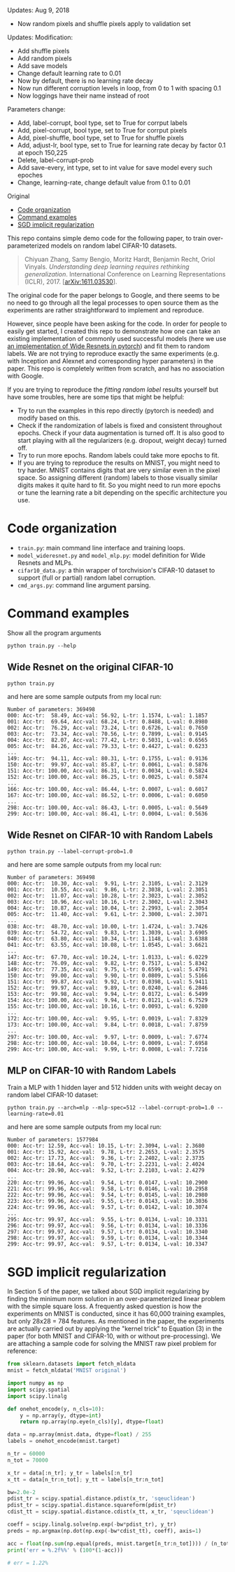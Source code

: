 Updates: Aug 9, 2018
- Now random pixels and shuffle pixels apply to validation set










Updates:
Modification:
- Add shuffle pixels
- Add random pixels
- Add save models
- Change default learning rate to 0.01
- Now by default, there is no learning rate decay
- Now run different corruption levels in loop, from 0 to 1 with spacing 0.1
- Now loggings have their name instead of root

Parameters change:
- Add, label-corrupt, bool type, set to True for corrput labels
- Add, pixel-corrupt, bool type, set to True for corrput pixels
- Add, pixel-shuffle, bool type, set to True for shuffle pixels
- Add, adjust-lr, bool type, set to True for learning rate decay by factor 0.1 at epoch 150,225
- Delete, label-corrupt-prob
- Add save-every, int type, set to int value for save model every such epoches
- Change, learning-rate, change default value from 0.1 to 0.01






Original
- [Code organization](#code-organization)
- [Command examples](#command-examples)
- [SGD implicit regularization](#sgd-implicit-regularization)

This repo contains simple demo code for the following paper, to train over-parameterized models on random label CIFAR-10 datasets.

> Chiyuan Zhang, Samy Bengio, Moritz Hardt, Benjamin Recht, Oriol Vinyals. *Understanding deep learning requires rethinking generalization*. International Conference on Learning Representations (ICLR), 2017. [[arXiv:1611.03530](https://arxiv.org/abs/1611.03530)].

The original code for the paper belongs to Google, and there seems to be no need to go through all the legal processes to open source them as the experiments are rather straightforward to implement and reproduce.

However, since people have been asking for the code. In order for people to easily get started, I created this repo to demonstrate how one can take an existing implementation of commonly used successful models (here we use [an implementation of Wide Resnets in pytorch](https://github.com/xternalz/WideResNet-pytorch)) and fit them to random labels. We are not trying to reproduce exactly the same experiments (e.g. with Inception and Alexnet and corresponding hyper parameters) in the paper. This repo is completely written from scratch, and has no association with Google.

If you are trying to reproduce the *fitting random label* results yourself but have some troubles, here are some tips that might be helpful:

- Try to run the examples in this repo directly (pytorch is needed) and modify based on this.
- Check if the randomization of labels is fixed and consistent throughout epochs. Check if your data augmentation is turned off. It is also good to start playing with all the regularizers (e.g. dropout, weight decay) turned off.
- Try to run more epochs. Random labels could take more epochs to fit.
- If you are trying to reproduce the results on MNIST, you might need to try harder. MNIST contains digits that are very similar even in the pixel space. So assigning different (random) labels to those visually similar digits makes it quite hard to fit. So you might need to run more epochs or tune the learning rate a bit depending on the specific architecture you use.

# Code organization

- `train.py`: main command line interface and training loops.
- `model_wideresnet.py` and `model_mlp.py`: model definition for Wide Resnets and MLPs.
- `cifar10_data.py`: a thin wrapper of torchvision's CIFAR-10 dataset to support (full or partial) random label corruption.
- `cmd_args.py`: command line argument parsing.

# Command examples

Show all the program arguments
```
python train.py --help
```

## Wide Resnet on the original CIFAR-10
```
python train.py
```
and here are some sample outputs from my local run:
```
Number of parameters: 369498
000: Acc-tr:  58.49, Acc-val: 56.92, L-tr: 1.1574, L-val: 1.1857
001: Acc-tr:  69.64, Acc-val: 68.24, L-tr: 0.8488, L-val: 0.8980
002: Acc-tr:  76.29, Acc-val: 73.24, L-tr: 0.6726, L-val: 0.7650
003: Acc-tr:  73.34, Acc-val: 70.56, L-tr: 0.7899, L-val: 0.9145
004: Acc-tr:  82.07, Acc-val: 77.42, L-tr: 0.5031, L-val: 0.6565
005: Acc-tr:  84.26, Acc-val: 79.33, L-tr: 0.4427, L-val: 0.6233
...
149: Acc-tr:  94.11, Acc-val: 80.31, L-tr: 0.1755, L-val: 0.9136
150: Acc-tr:  99.97, Acc-val: 85.87, L-tr: 0.0061, L-val: 0.5876
151: Acc-tr: 100.00, Acc-val: 86.31, L-tr: 0.0034, L-val: 0.5824
152: Acc-tr: 100.00, Acc-val: 86.25, L-tr: 0.0025, L-val: 0.5874
...
166: Acc-tr: 100.00, Acc-val: 86.44, L-tr: 0.0007, L-val: 0.6017
167: Acc-tr: 100.00, Acc-val: 86.52, L-tr: 0.0006, L-val: 0.6050
...
298: Acc-tr: 100.00, Acc-val: 86.43, L-tr: 0.0005, L-val: 0.5649
299: Acc-tr: 100.00, Acc-val: 86.41, L-tr: 0.0004, L-val: 0.5636
```

## Wide Resnet on CIFAR-10 with Random Labels
```
python train.py --label-corrupt-prob=1.0
```
and here are some sample outputs from my local run:
```
Number of parameters: 369498
000: Acc-tr:  10.30, Acc-val:  9.91, L-tr: 2.3105, L-val: 2.3129
001: Acc-tr:  10.55, Acc-val:  9.86, L-tr: 2.3038, L-val: 2.3051
002: Acc-tr:  11.07, Acc-val: 10.28, L-tr: 2.3023, L-val: 2.3052
003: Acc-tr:  10.96, Acc-val: 10.16, L-tr: 2.3002, L-val: 2.3043
004: Acc-tr:  10.87, Acc-val: 10.04, L-tr: 2.2993, L-val: 2.3054
005: Acc-tr:  11.40, Acc-val:  9.61, L-tr: 2.3000, L-val: 2.3071
...
038: Acc-tr:  48.70, Acc-val: 10.00, L-tr: 1.4724, L-val: 3.7426
039: Acc-tr:  54.72, Acc-val:  9.83, L-tr: 1.3039, L-val: 3.6905
040: Acc-tr:  63.80, Acc-val: 10.34, L-tr: 1.1148, L-val: 3.6388
041: Acc-tr:  63.55, Acc-val: 10.08, L-tr: 1.0545, L-val: 3.6621
...
147: Acc-tr:  67.70, Acc-val: 10.24, L-tr: 1.0133, L-val: 6.0229
148: Acc-tr:  76.09, Acc-val:  9.82, L-tr: 0.7517, L-val: 5.8342
149: Acc-tr:  77.35, Acc-val:  9.75, L-tr: 0.6599, L-val: 5.4791
150: Acc-tr:  99.00, Acc-val:  9.90, L-tr: 0.0809, L-val: 5.5166
151: Acc-tr:  99.87, Acc-val:  9.92, L-tr: 0.0398, L-val: 5.9411
152: Acc-tr:  99.97, Acc-val:  9.89, L-tr: 0.0240, L-val: 6.2846
153: Acc-tr:  99.98, Acc-val:  9.94, L-tr: 0.0172, L-val: 6.5499
154: Acc-tr: 100.00, Acc-val:  9.94, L-tr: 0.0121, L-val: 6.7529
155: Acc-tr: 100.00, Acc-val: 10.16, L-tr: 0.0093, L-val: 6.9280
...
172: Acc-tr: 100.00, Acc-val:  9.95, L-tr: 0.0019, L-val: 7.8329
173: Acc-tr: 100.00, Acc-val:  9.84, L-tr: 0.0018, L-val: 7.8759
...
297: Acc-tr: 100.00, Acc-val:  9.97, L-tr: 0.0009, L-val: 7.6774
298: Acc-tr: 100.00, Acc-val: 10.04, L-tr: 0.0009, L-val: 7.6958
299: Acc-tr: 100.00, Acc-val:  9.99, L-tr: 0.0008, L-val: 7.7216
```

## MLP on CIFAR-10 with Random Labels
Train a MLP with 1 hidden layer and 512 hidden units with weight decay on random label CIFAR-10 dataset:
```
python train.py --arch=mlp --mlp-spec=512 --label-corrupt-prob=1.0 --learning-rate=0.01
```
and here are some sample outputs from my local run:
```
Number of parameters: 1577984
000: Acc-tr: 12.59, Acc-val: 10.15, L-tr: 2.3094, L-val: 2.3680
001: Acc-tr: 15.92, Acc-val:  9.78, L-tr: 2.2653, L-val: 2.3575
002: Acc-tr: 17.73, Acc-val:  9.36, L-tr: 2.2402, L-val: 2.3735
003: Acc-tr: 18.64, Acc-val:  9.70, L-tr: 2.2231, L-val: 2.4024
004: Acc-tr: 20.90, Acc-val:  9.52, L-tr: 2.2103, L-val: 2.4279
...
220: Acc-tr: 99.96, Acc-val:  9.54, L-tr: 0.0147, L-val: 10.2900
221: Acc-tr: 99.96, Acc-val:  9.58, L-tr: 0.0146, L-val: 10.2958
222: Acc-tr: 99.96, Acc-val:  9.54, L-tr: 0.0145, L-val: 10.2980
223: Acc-tr: 99.96, Acc-val:  9.55, L-tr: 0.0143, L-val: 10.3036
224: Acc-tr: 99.96, Acc-val:  9.57, L-tr: 0.0142, L-val: 10.3074
...
295: Acc-tr: 99.97, Acc-val:  9.55, L-tr: 0.0134, L-val: 10.3331
296: Acc-tr: 99.97, Acc-val:  9.56, L-tr: 0.0134, L-val: 10.3336
297: Acc-tr: 99.97, Acc-val:  9.57, L-tr: 0.0134, L-val: 10.3340
298: Acc-tr: 99.97, Acc-val:  9.59, L-tr: 0.0134, L-val: 10.3344
299: Acc-tr: 99.97, Acc-val:  9.57, L-tr: 0.0134, L-val: 10.3347
```

# SGD implicit regularization

In Section 5 of the paper, we talked about SGD implicit regularizing by finding the minimum norm solution in an over-parameterized linear problem with the simple square loss. A frequently asked question is how the experiments on MNIST is conducted, since it has 60,000 training examples, but only 28x28 = 784 features. As mentioned in the paper, the experiments are actually carried out by applying the "kernel trick" to Equation (3) in the paper (for both MNIST and CIFAR-10, with or without pre-processing). We are attaching a sample code for solving the MNIST raw pixel problem for reference:

```python
from sklearn.datasets import fetch_mldata
mnist = fetch_mldata('MNIST original')

import numpy as np
import scipy.spatial
import scipy.linalg

def onehot_encode(y, n_cls=10):
    y = np.array(y, dtype=int)
    return np.array(np.eye(n_cls)[y], dtype=float)

data = np.array(mnist.data, dtype=float) / 255
labels = onehot_encode(mnist.target)

n_tr = 60000
n_tot = 70000

x_tr = data[:n_tr]; y_tr = labels[:n_tr]
x_tt = data[n_tr:n_tot]; y_tt = labels[n_tr:n_tot]

bw=2.0e-2
pdist_tr = scipy.spatial.distance.pdist(x_tr, 'sqeuclidean')
pdist_tr = scipy.spatial.distance.squareform(pdist_tr)
cdist_tt = scipy.spatial.distance.cdist(x_tt, x_tr, 'sqeuclidean')

coeff = scipy.linalg.solve(np.exp(-bw*pdist_tr), y_tr)
preds = np.argmax(np.dot(np.exp(-bw*cdist_tt), coeff), axis=1)

acc = float(np.sum(np.equal(preds, mnist.target[n_tr:n_tot]))) / (n_tot-n_tr)
print('err = %.2f%%' % (100*(1-acc)))

# err = 1.22%
```
